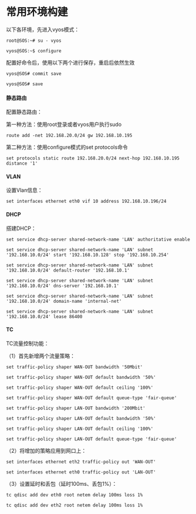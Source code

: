 # 常用环境构建

以下各环境，先进入vyos模式：

`root@SOS:~# su - vyos`

`vyos@SOS:~$ configure`

配置好命令后，使用以下两个进行保存，重启后依然生效

`vyos@SOS# commit save`

`vyos@SOS# save`

#### 静态路由

配置静态路由：

第一种方法：使用root登录或者vyos用户执行sudo

`route add -net 192.168.20.0/24 gw 192.168.10.195`

第二种方法：使用configure模式的set protocols命令

`set protocols static route 192.168.20.0/24 next-hop 192.168.10.195 distance '1'`

#### VLAN

设置Vlan信息：

`set interfaces ethernet eth0 vif 10 address 192.168.10.196/24`

#### DHCP

搭建DHCP：

`set service dhcp-server shared-network-name 'LAN' authoritative enable`

`set service dhcp-server shared-network-name 'LAN' subnet '192.168.10.0/24' start '192.168.10.128' stop '192.168.10.254'`

`set service dhcp-server shared-network-name 'LAN' subnet '192.168.10.0/24' default-router '192.168.10.1'`

`set service dhcp-server shared-network-name 'LAN' subnet '192.168.10.0/24' dns-server '192.168.10.1'`

`set service dhcp-server shared-network-name 'LAN' subnet '192.168.10.0/24' domain-name 'internal-net'`

`set service dhcp-server shared-network-name 'LAN' subnet '192.168.10.0/24' lease 86400`

#### TC

TC流量控制功能：

（1）首先新增两个流量策略：

`set traffic-policy shaper WAN-OUT bandwidth '50Mbit'`

`set traffic-policy shaper WAN-OUT default bandwidth '50%'`

`set traffic-policy shaper WAN-OUT default ceiling '100%'`

`set traffic-policy shaper WAN-OUT default queue-type 'fair-queue'`

`set traffic-policy shaper LAN-OUT bandwidth '200Mbit'`

`set traffic-policy shaper LAN-OUT default bandwidth '50%'`

`set traffic-policy shaper LAN-OUT default ceiling '100%'`

`set traffic-policy shaper LAN-OUT default queue-type 'fair-queue'`

（2）将增加的策略应用到网口上：

`set interfaces ethernet eth2 traffic-policy out 'WAN-OUT'`

`set interfaces ethernet eth0 traffic-policy out 'LAN-OUT'`

（3）设置延时和丢包（延时100ms、丢包1%）：

`tc qdisc add dev eth0 root netem delay 100ms loss 1%`

`tc qdisc add dev eth2 root netem delay 100ms loss 1%`

